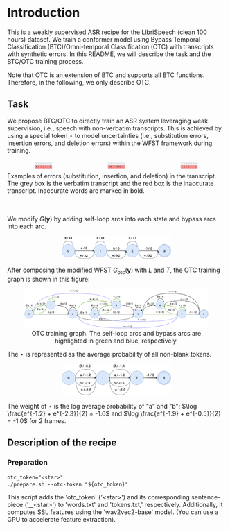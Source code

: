 # Introduction

This is a weakly supervised ASR recipe for the LibriSpeech (clean 100 hours) dataset. We train a
conformer model using Bypass Temporal Classification (BTC)/Omni-temporal Classification (OTC) with transcripts with synthetic errors. In this README, we will describe
the task and the BTC/OTC training process.

Note that OTC is an extension of BTC and supports all BTC functions. Therefore, in the following, we only describe OTC.
## Task
We propose BTC/OTC to directly train an ASR system leveraging weak supervision, i.e., speech with non-verbatim transcripts. This is achieved by using a special token $\star$ to model uncertainties (i.e., substitution errors, insertion errors, and deletion errors) 
within the WFST framework during training.


<div style="display: flex;flex; justify-content: space-between">
  <figure style="flex: 2; text-align: center; margin: 5px;">
    <img src="figures/sub.png" alt="Image 1" width="25%" />

  </figure>
  <figure style="flex: 2; text-align: center; margin: 5px;">
    <img src="figures/ins.png" alt="Image 2" width="25%" />

  </figure>
  <figure style="flex: 2; text-align: center;margin: 5px;">
    <img src="figures/del.png" alt="Image 3" width="25%" />

  </figure>
</div>
<figcaption> Examples of errors (substitution, insertion, and deletion) in the transcript. The grey box is the verbatim transcript and the red box is the inaccurate transcript. Inaccurate words are marked in bold.</figcaption> <br><br>


We modify $G(\mathbf{y})$ by adding self-loop arcs into each state and bypass arcs into each arc. 
  <p align="center">
    <img src="figures/otc_g.png" alt="Image Alt Text" width="50%" />

  </p>

After composing the modified WFST $G_{\text{otc}}(\mathbf{y})$ with $L$ and $T$, the OTC training graph is shown in this figure:
<figure style="text-align: center">
  <img src="figures/otc_training_graph.drawio.png" alt="Image Alt Text" />
  <figcaption>OTC training graph. The self-loop arcs and bypass arcs are highlighted in green and blue, respectively.</figcaption>
</figure>

The $\star$ is represented as the average probability of all non-blank tokens.
  <p align="center">
    <img src="figures/otc_emission.drawio.png" width="50%" />
  </p>

The weight of $\star$ is the log average probability of "a" and "b": $\log \frac{e^{-1.2} + e^{-2.3}}{2} = -1.6$ and $\log \frac{e^{-1.9} + e^{-0.5}}{2} = -1.0$ for 2 frames.

## Description of the recipe
### Preparation
```
otc_token="<star>"
./prepare.sh --otc-token "${otc_token}"
```
This script adds the 'otc_token' ('\<star\>') and its corresponding sentence-piece ('▁\<star\>') to 'words.txt' and 'tokens.txt,' respectively. Additionally, it computes SSL features using the 'wav2vec2-base' model. (You can use a GPU to accelerate feature extraction).
